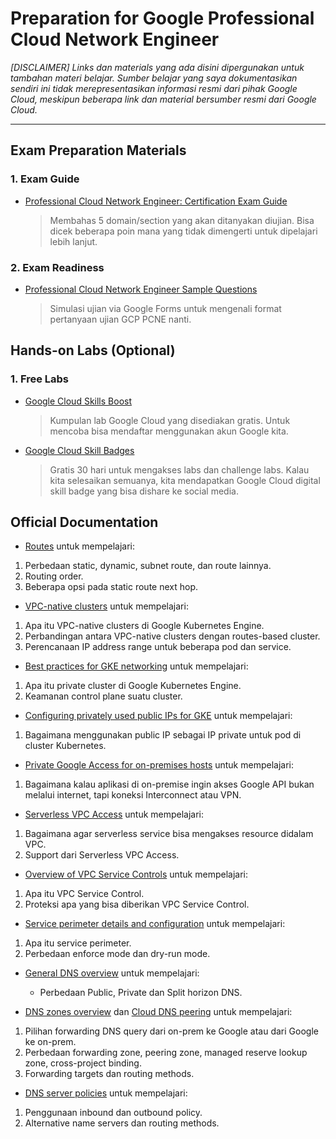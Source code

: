 # Preparation for Google Professional Cloud Network Engineer
_[DISCLAIMER] Links dan materials yang ada disini dipergunakan untuk tambahan materi belajar. Sumber belajar yang saya dokumentasikan sendiri ini tidak merepresentasikan informasi resmi dari pihak Google Cloud, meskipun beberapa link dan material bersumber resmi dari Google Cloud._

---
## Exam Preparation Materials
### 1. Exam Guide
- [Professional Cloud Network Engineer: Certification Exam Guide](https://cloud.google.com/certification/guides/cloud-network-engineer)

    > Membahas 5 domain/section yang akan ditanyakan diujian. Bisa dicek beberapa poin mana yang tidak dimengerti untuk dipelajari lebih lanjut.

### 2. Exam Readiness
- [Professional Cloud Network Engineer Sample Questions](https://docs.google.com/forms/d/e/1FAIpQLServ0tNGkr-dYAfmez_Gdk74dmVypZjzUKrkVFtFcArzhmPow/viewform)

    > Simulasi ujian via Google Forms untuk mengenali format pertanyaan ujian GCP PCNE nanti.

## Hands-on Labs (Optional)
### 1. Free Labs
- [Google Cloud Skills Boost](https://www.cloudskillsboost.google/catalog?price%5B%5D=free)

    > Kumpulan lab Google Cloud yang disediakan gratis. Untuk mencoba bisa mendaftar menggunakan akun Google kita.

- [Google Cloud Skill Badges](https://cloud.google.com/training/badges)

    > Gratis 30 hari untuk mengakses labs dan challenge labs. Kalau kita selesaikan semuanya, kita mendapatkan Google Cloud digital skill badge yang bisa dishare ke social media.

## Official Documentation
- [Routes](https://cloud.google.com/vpc/docs/routes) untuk mempelajari:
 1. Perbedaan static, dynamic, subnet route, dan route lainnya.
 2. Routing order.
 3. Beberapa opsi pada static route next hop.

- [VPC-native clusters](https://cloud.google.com/kubernetes-engine/docs/concepts/alias-ips) untuk mempelajari:
 1. Apa itu VPC-native clusters di Google Kubernetes Engine.
 2. Perbandingan antara VPC-native clusters dengan routes-based cluster.
 3. Perencanaan IP address range untuk beberapa pod dan service.
  
- [Best practices for GKE networking](https://cloud.google.com/kubernetes-engine/docs/best-practices/networking) untuk mempelajari:
 1. Apa itu private cluster di Google Kubernetes Engine.
 2. Keamanan control plane suatu cluster.

- [Configuring privately used public IPs for GKE](https://cloud.google.com/architecture/configuring-privately-used-public-ips-for-GKE) untuk mempelajari:
 1. Bagaimana menggunakan public IP sebagai IP private untuk pod di cluster Kubernetes.

- [Private Google Access for on-premises hosts](https://cloud.google.com/vpc/docs/private-google-access-hybrid) untuk mempelajari:
 1. Bagaimana kalau aplikasi di on-premise ingin akses Google API bukan melalui internet, tapi koneksi Interconnect atau VPN.

- [Serverless VPC Access](https://cloud.google.com/vpc/docs/serverless-vpc-access) untuk mempelajari:
 1. Bagaimana agar serverless service bisa mengakses resource didalam VPC.
 2. Support dari Serverless VPC Access.

- [Overview of VPC Service Controls](https://cloud.google.com/vpc-service-controls/docs/overview) untuk mempelajari:
 1. Apa itu VPC Service Control.
 2. Proteksi apa yang bisa diberikan VPC Service Control.

- [Service perimeter details and configuration](https://cloud.google.com/vpc-service-controls/docs/service-perimeters) untuk mempelajari:
 1. Apa itu service perimeter.
 2. Perbedaan enforce mode dan dry-run mode.

- [General DNS overview](https://cloud.google.com/dns/docs/dns-overview) untuk mempelajari:
  - Perbedaan Public, Private dan Split horizon DNS.

- [DNS zones overview](https://cloud.google.com/dns/docs/zones/zones-overview) dan [Cloud DNS peering](https://cloud.google.com/blog/products/networking/how-to-use-cloud-dns-peering-in-a-shared-vpc-environment) untuk mempelajari:
 1. Pilihan forwarding DNS query dari on-prem ke Google atau dari Google ke on-prem.
 2. Perbedaan forwarding zone, peering zone, managed reserve lookup zone, cross-project binding.
 3. Forwarding targets dan routing methods.

- [DNS server policies](https://cloud.google.com/dns/docs/server-policies-overview) untuk mempelajari:
 1. Penggunaan inbound dan outbound policy.
 2. Alternative name servers dan routing methods.
